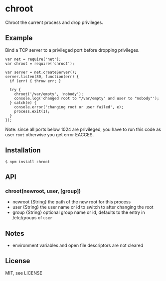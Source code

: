 # chroot

Chroot the current process and drop privileges.

## Example

Bind a TCP server to a privileged port before dropping privileges.

    var net = require('net');
    var chroot = require('chroot');

    var server = net.createServer();
    server.listen(80, function(err) {
      if (err) { throw err; }

      try {
        chroot('/var/empty', 'nobody');
        console.log('changed root to "/var/empty" and user to "nobody"');
      } catch(e) {
        console.error('changing root or user failed', e);
        process.exit(1);
      }
    });

Note: since all ports below 1024 are privileged, you have to run this code as user `root`
otherwise you get error EACCES.

## Installation

    $ npm install chroot

## API

### chroot(newroot, user, [group])
* newroot {String}  the path of the new root for this process
* user {String}  the user name or id to switch to after changing the root
* group {String}  optional group name or id, defaults to the entry in /etc/groups of `user`

## Notes
* environment variables and open file descriptors are not cleared

## License

MIT, see LICENSE
